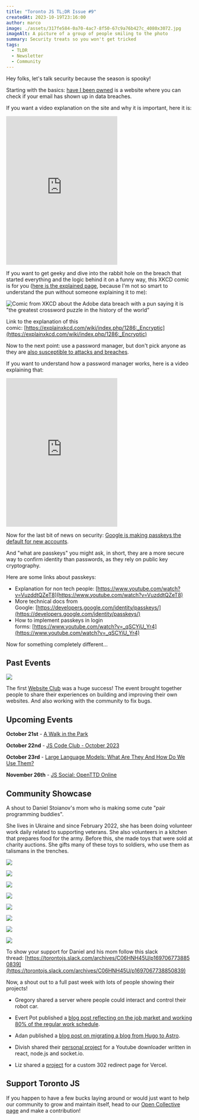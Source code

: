 ```yaml
---
title: "Toronto JS TL;DR Issue #9"
createdAt: 2023-10-19T23:16:00
author: marco
image: ./assets/317fe584-0a70-4ac7-8f50-67c9a76b427c_4080x3072.jpg
imageAlt: A picture of a group of people smiling to the photo
summary: Security treats so you won't get tricked
tags:
  - TLDR
  - Newsletter
  - Community
---
```

Hey folks, let's talk security because the season is spooky!

Starting with the basics: [have I been pwned](https://haveibeenpwned.com/) is a website where you can check if your email has shown up in data breaches.

If you want a video explanation on the site and why it is important, here it is:

<iframe src="https://www.youtube-nocookie.com/embed/OnpQNLrzoW0" width="300" height="400" frameborder="no" scrolling="no" loading="lazy" allowtransparency="true" allowfullscreen="true" credentialless="true" referrerPolicy="no-referrer" sandbox="allow-scripts allow-same-origin" allow="accelerometer 'none'; ambient-light-sensor 'none'; autoplay 'none'; battery 'none'; browsing-topics 'none'; camera 'none'; display-capture 'none'; domain-agent 'none'; document-domain 'none'; encrypted-media 'none'; execution-while-not-rendered 'none'; execution-while-out-of-viewport ''; gamepad 'none'; geolocation 'none'; gyroscope 'none'; hid 'none'; identity-credentials-get 'none'; idle-detection 'none'; local-fonts 'none'; magnetometer 'none'; microphone 'none'; midi 'none'; otp-credentials 'none'; payment 'none'; picture-in-picture 'none'; publickey-credentials-create 'none'; publickey-credentials-get 'none'; screen-wake-lock 'none'; serial 'none'; speaker-selection 'none'; usb 'none'; window-management 'none'; xr-spatial-tracking 'none'", csp="sandbox allow-scripts allow-same-origin"></iframe>

If you want to get geeky and dive into the rabbit hole on the breach that started everything and the logic behind it on a funny way, this XKCD comic is for you ([here is the explained page](https://explainxkcd.com/wiki/index.php/1286:_Encryptic), because I'm not so smart to understand the pun without someone explaining it to me):

![Comic from XKCD about the Adobe data breach with a pun saying it is "the greatest crossword puzzle in the history of the world"](./assets/abf43eda-2828-4061-bee1-e47374f7464c_473x541.jpg)

Link to the explanation of this comic: [https://explainxkcd.com/wiki/index.php/1286:_Encryptic](https://explainxkcd.com/wiki/index.php/1286:_Encryptic)

Now to the next point: use a password manager, but don't pick anyone as they are [also susceptible to attacks and breaches](https://www.youtube.com/watch?v=WfHnF66L-Os).

If you want to understand how a password manager works, here is a video explaining that:

<iframe src="https://www.youtube-nocookie.com/embed/w68BBPDAWr8" width="300" height="400" frameborder="no" scrolling="no" loading="lazy" allowtransparency="true" allowfullscreen="true" credentialless="true" referrerPolicy="no-referrer" sandbox="allow-scripts allow-same-origin" allow="accelerometer 'none'; ambient-light-sensor 'none'; autoplay 'none'; battery 'none'; browsing-topics 'none'; camera 'none'; display-capture 'none'; domain-agent 'none'; document-domain 'none'; encrypted-media 'none'; execution-while-not-rendered 'none'; execution-while-out-of-viewport ''; gamepad 'none'; geolocation 'none'; gyroscope 'none'; hid 'none'; identity-credentials-get 'none'; idle-detection 'none'; local-fonts 'none'; magnetometer 'none'; microphone 'none'; midi 'none'; otp-credentials 'none'; payment 'none'; picture-in-picture 'none'; publickey-credentials-create 'none'; publickey-credentials-get 'none'; screen-wake-lock 'none'; serial 'none'; speaker-selection 'none'; usb 'none'; window-management 'none'; xr-spatial-tracking 'none'", csp="sandbox allow-scripts allow-same-origin"></iframe>

Now for the last bit of news on security: [Google is making passkeys the default for new accounts](https://blog.google/technology/safety-security/passkeys-default-google-accounts/).

And "what are passkeys" you might ask, in short, they are a more secure way to confirm identity than passwords, as they rely on public key cryptography.

Here are some links about passkeys:

- Explanation for non tech people: [https://www.youtube.com/watch?v=VuzddtQZeT8](https://www.youtube.com/watch?v=VuzddtQZeT8)
- More technical docs from Google: [https://developers.google.com/identity/passkeys/](https://developers.google.com/identity/passkeys/)
- How to implement passkeys in login forms: [https://www.youtube.com/watch?v=_qSCYiU_Yr4](https://www.youtube.com/watch?v=_qSCYiU_Yr4)

Now for something completely different…

## Past Events

![](./assets/317fe584-0a70-4ac7-8f50-67c9a76b427c_4080x3072.jpg)

The first [Website Club](https://guild.host/events/js-website-club-1-3bi8wo) was a huge success! The event brought together people to share their experiences on building and improving their own websites. And also working with the community to fix bugs.

## Upcoming Events

**October 21st** - [A Walk in the Park](https://guild.host/events/a-walk-in-the-park-c5d468)

**October 22nd** - [JS Code Club - October 2023](https://guild.host/events/js-code-club-october-jaxjra)

**October 23rd** - [Large Language Models: What Are They And How Do We Use Them?](https://www.meetup.com/techtank-to/events/296408305/)

**November 26th** - [JS Social: OpenTTD Online](https://guild.host/events/js-social-openttd-online-a76bbz)

## Community Showcase

A shout to Daniel Stoianov's mom who is making some cute "pair programming buddies".

She lives in Ukraine and since February 2022, she has been doing volunteer work daily related to supporting veterans. She also volunteers in a kitchen that prepares food for the army. Before this, she made toys that were sold at charity auctions. She gifts many of these toys to soldiers, who use them as talismans in the trenches.

![](./assets/9e5c5bf8-48f2-4d09-9f11-6a80adeebdcb_720x1280.jpg)

![](./assets/dc729c9e-a8e2-48fd-b403-211ae6c623d7_1280x797.jpg)

![](./assets/6ab1706b-2236-4c34-879d-41df5abe821b_1280x797.jpg)

![](./assets/4f66484e-5af7-4efe-ab06-02613629e8f1_1280x797.jpg)

![](./assets/f333c673-0621-45a1-aa66-6c116fca9a44_1280x960.jpg)

![](./assets/065ec7cd-42e7-4bd1-8222-8f5f0b221245_1280x797.jpg)

![](./assets/3ba819dc-5114-4672-89b6-6d44e79d4684_1280x797.jpg)

![](./assets/1f6d0927-20ec-4691-aabf-9af1dccc9123_960x1280.jpg)

To show your support for Daniel and his mom follow this slack thread: [https://torontojs.slack.com/archives/C06HNH45U/p1697067738850839](https://torontojs.slack.com/archives/C06HNH45U/p1697067738850839)

Now, a shout out to a full past week with lots of people showing their projects!

- Gregory shared a server where people could interact and control their robot car.

- Evert Pot published a [blog post reflecting on the job market and working 80% of the regular work schedule](https://evertpot.com/on-80-percent-jobs/).

- Adan published a [blog post on migrating a blog from Hugo to Astro](https://mckerlie.com/posts/migrating-your-blog-from-hugo-to-astro).

- Divish shared their [personal project](https://github.com/divishram/Youtube-downloader) for a Youtube downloader written in react, node.js and socket.io.

- Liz shared a [project](https://github.com/GingerKiwi/302-gingerkiwi-redirect-vercel) for a custom 302 redirect page for Vercel.


## Support Toronto JS

If you happen to have a few bucks laying around or would just want to help our community to grow and maintain itself, head to our [Open Collective page](https://opencollective.com/torontojs) and make a contribution!
